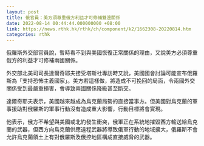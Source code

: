 ```yaml
---
layout: post
title: 俄官員：美方須尊重俄方利益才可修補雙邊關係
date: 2022-08-14 00:44:44.000000000 +08:00
link: https://news.rthk.hk/rthk/ch/component/k2/1662308-20220814.htm
categories: rthk
---
```


俄羅斯外交部官員說，暫時看不到與美國恢復正常關係的理由，又說美方必須尊重俄方的利益才可修補兩國關係。

外交部北美司司長達爾奇耶夫接受塔斯社專訪時又說，美國國會討論可能宣布俄羅斯為「支持恐怖主義國家」。美方若這樣做，將造成不可挽回的局面，令兩國外交關係受到最嚴重損害，會導致兩國關係降級甚至斷交。

達爾奇耶夫表示，美國越來越成為烏克蘭局勢的直接當事方。但美國對烏克蘭的軍事援助對俄羅斯的軍事行動沒有造成重大影響，行動目標將會實現。

他表示，俄方不希望與美國或北約發生衝突，俄軍正在系統地摧毀西方輸送給烏克蘭的武器，但西方向烏克蘭供應遠程武器將導致俄軍行動的地域擴大，俄羅斯不會允許烏克蘭領土上有對俄羅斯及俄控地區構成直接威脅的武器。
